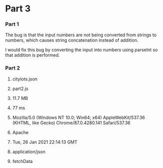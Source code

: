 # Part 3

### Part 1

The bug is that the input numbers are not being converted from strings to numbers, which causes string concatenation instead of addition.

I would fix this bug by converting the input into numbers using parseInt so that addition is performed.

### Part 2

1. citylots.json

2. part2.js

3. 11.7 MB

4. 77 ms

5. Mozilla/5.0 (Windows NT 10.0; Win64; x64) AppleWebKit/537.36 (KHTML, like Gecko) Chrome/87.0.4280.141 Safari/537.36

6. Apache

7. Tue, 26 Jan 2021 22:14:13 GMT

8. application/json

9. fetchData

